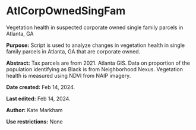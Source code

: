 # AtlCorpOwnedSingFam
Vegetation health in suspected corporate owned single family parcels in Atlanta, GA

**Purpose:** Script is used to analyze changes in vegetation health in single family parcels in Atlanta, GA that are corporate owned.

**Abstract:** Tax parcels are from 2021. Atlanta GIS. Data on proportion of the population identifying as Black is from Neighborhood Nexus. 
Vegetation health is measured using NDVI from NAIP imagery.

**Date created:** Feb 14, 2024.

**Last edited:** Feb 14, 2024.

**Author:** Kate Markham

**Use restrictions:** None


